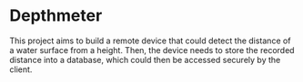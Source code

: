 # Depthmeter

This project aims to build a remote device that could detect the distance of a water surface from a height. Then, the device needs to store the recorded distance into a database, which could then be accessed securely by the client.

